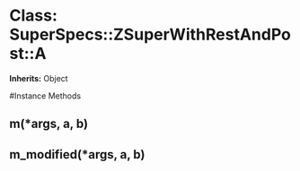 # Class: SuperSpecs::ZSuperWithRestAndPost::A
**Inherits:** Object
    




#Instance Methods
## m(*args, a, b) [](#method-i-m)

## m_modified(*args, a, b) [](#method-i-m_modified)

